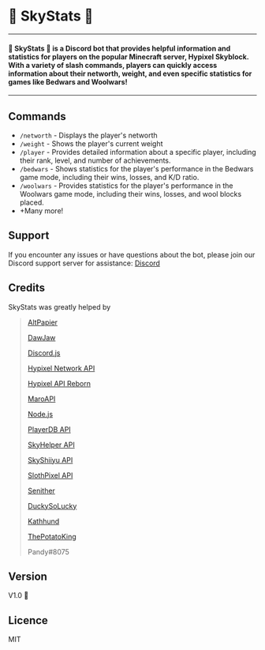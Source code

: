 # 🌹 SkyStats 🌹

---

#### 🌹 SkyStats 🌹 is a Discord bot  that provides helpful information and statistics for players on the popular Minecraft server, Hypixel Skyblock. With a variety of slash commands, players can quickly access information about their networth, weight, and even specific statistics for games like Bedwars and Woolwars!

---

## Commands

* `/networth` - Displays the player's networth
* `/weight` - Shows the player's current weight
* `/player` - Provides detailed information about a specific player, including their rank, level, and number of achievements.
* `/bedwars` - Shows statistics for the player's performance in the Bedwars game mode, including their wins, losses, and K/D ratio.
* `/woolwars` - Provides statistics for the player's performance in the Woolwars game mode, including their wins, losses, and wool blocks placed.
* +Many more!

## Support

If you encounter any issues or have questions about the bot, please join our Discord support server for assistance: [Discord](https://discord.gg/DNHdpx8wwn) 

## Credits

SkyStats was greatly helped by

> [AltPapier](https://github.com/Altpapier/hypixel-discord-guild-bridge "Skyhelper Developer")
>
> [DawJaw](https://dawjaw.net/jacobs "Helper functions")
>
> [Discord.js](https://discord.js.org/ "Discord")
>
> [Hypixel Network API](http://api.hypixel.net/ "For this to be possible")
>
> [Hypixel API Reborn](https://hypixel.stavzdev.me/#/ "Hypixel API reborn!")
>
> [MaroAPI](https://github.com/zt3h "For the concept")
>
> [Node.js](https://nodejs.org/ "For The Framework")
>
> [PlayerDB API](https://playerdb.co/ "Used in almost all commands")
>
> [SkyHelper API](https://github.com/Altpapier/SkyHelperAPI "For api uses")
>
> [SkyShiiyu API](https://github.com/SkyCryptWebsite/SkyCrypt "For Dungeon Data")
>
> [SlothPixel API](https://github.com/slothpixel "For WoolWars Data")
>
> [Senither](https://github.com/Senither "For Weight")
>
> [DuckySoLucky](https://https://github.com/DuckySoLucky "For the template")
>
> [Kathhund](https://https://github.com/Kathund "For some bedwars fixes")
>
> [ThePotatoKing](https://links.sperrer.ca "for all of my bugs")
>
> Pandy#8075

## Version

V1.0 🚀


## Licence

MIT
